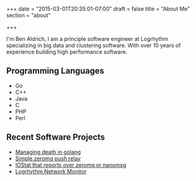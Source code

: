 +++
date = "2015-03-01T20:35:01-07:00"
draft = false
title = "About Me"
section = "about"

+++

<p>I'm Ben Aldrich, I am a principle software engineer at Logrhythm specializing in big data and clustering software. With over 10 years of experience building high performance software.</p>

## Programming Languages
* Go
* C++
* Java
* C
* PHP
* Perl

## Recent Software Projects 
* [Managing death in golang](https://github.com/vrecan/death)
* [Simple zeromq push relay](https://github.com/vrecan/rift)
* [IOStat that reports over zeromq or nanomsg](https://github.com/CapillarySoftware/goiostat)
* [Logrhythm Network Monitor](https://www.logrhythm.com/siem-2.0/features-components/network-monitor.aspx)
